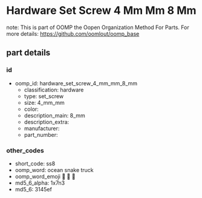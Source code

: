 # Hardware Set Screw 4 Mm Mm 8 Mm  

note: This is part of OOMP the Oopen Organization Method For Parts. For more details: https://github.com/oomlout/oomp_base

##  part details





### id
* oomp_id: hardware_set_screw_4_mm_mm_8_mm
  * classification: hardware
  * type: set_screw
  * size: 4_mm_mm
  * color: 
  * description_main: 8_mm
  * description_extra: 
  * manufacturer: 
  * part_number: 

### other_codes
* short_code: ss8
* oomp_word: ocean snake truck
* oomp_word_emoji :ocean: :snake: :truck:
* md5_6_alpha: 1x7n3
* md5_6: 3145ef